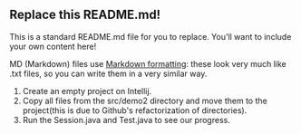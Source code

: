 ## Replace this README.md!

This is a standard README.md file for you to replace. You'll want to include your own content here!

MD (Markdown) files use [Markdown formatting](https://guides.github.com/features/mastering-markdown/): 
these look very much like .txt files, so you can write them in a very similar way.

1. Create an empty project on Intellij.
2. Copy all files from the src/demo2 directory and move them to the project(this is due to Github's refactorization of directories).
3. Run the Session.java and Test.java to see our progress.
